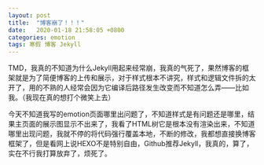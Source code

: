 ```yaml
---
layout: post
title:  "博客崩了！！！"
date:   2020-01-18 21:58:05 +0800
categories: emotion
tags: 寒假 博客 Jekyll
---
```


TMD，我真的不知道为什么Jekyll用起来经常崩，我真的气死了，果然博客的框架就是为了简便博客的上传和展示，对于样式根本不讲究，样式和逻辑文件拆的太开了，用的不熟的人经常会因为它编译后路径发生改变而不知道怎么弄——比如我。（我现在真的想打个微笑上去）

今天不知道我写的emotion页面哪里出问题了，不知道样式是有问题还是哪里，结果主页面的展示图显示不出来了，我看了HTML树它是根本没有渲染出来，不知道哪里出现问题，我就不停的将代码强行覆盖本地，不断的修改，我都想直接换博客框架了，但是看网上说HEXO不是特别自由，Github推荐Jekyll，我真的，算了，实在不行我打算放弃了，烦死了。
